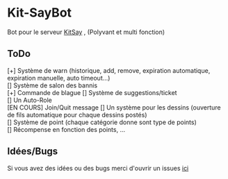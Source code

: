 # Kit-SayBot

Bot pour le serveur [KitSay](https://discord.gg/Gg6sAKHZDa) , (Polyvant et multi fonction)

## ToDo

[+] Système de warn (historique, add, remove, expiration automatique, expiration manuelle, auto timeout...)  
[] Système de salon des bannis  
[+] Commande de blague
[] Système de suggestions/ticket  
[] Un Auto-Role  
[EN COURS] Join/Quit message 
[] Un système pour les dessins (ouverture de fils automatique pour chaque dessins postés)  
[] Système de point (chaque catégorie donne sont type de points)   
[] Récompense en fonction des points, ...  

## Idées/Bugs

Si vous avez des idées ou des bugs merci d'ouvrir un issues [ici](https://github.com/Yghore/Kit-SayBot/issues)

